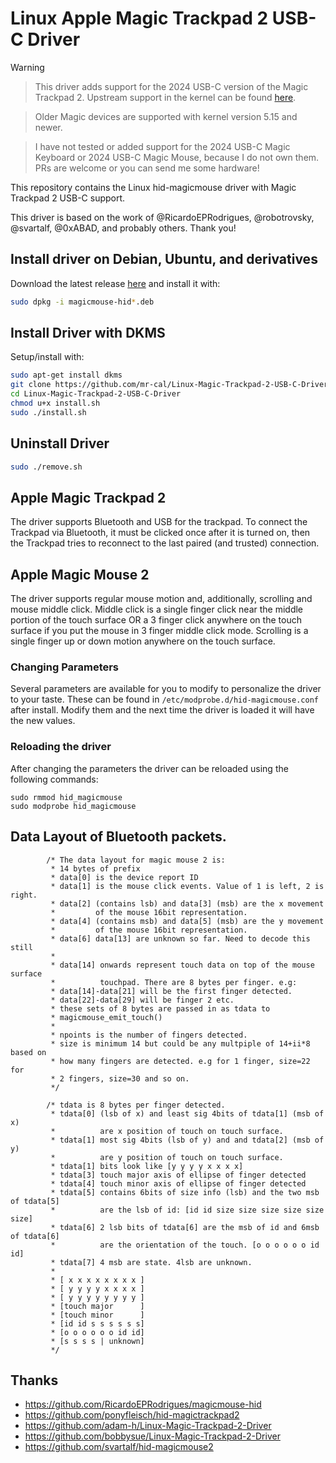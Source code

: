 # Linux Apple Magic Trackpad 2 USB-C Driver

> [!WARNING]

> This driver adds support for the 2024 USB-C version of the Magic Trackpad 2. Upstream support in the kernel can be found [here](https://patchwork.kernel.org/project/linux-input/patch/20241110002816.6064-1-callahankovacs@gmail.com/).

> Older Magic devices are supported with kernel version 5.15 and newer.

> I have not tested or added support for the 2024 USB-C Magic Keyboard or 2024 USB-C Magic Mouse, because I do not own them. PRs are welcome or you can send me some hardware!

This repository contains the Linux hid-magicmouse driver with Magic Trackpad 2 USB-C support.

This driver is based on the work of @RicardoEPRodrigues, @robotrovsky, @svartalf, @0xABAD, and probably others. Thank you!

## Install driver on Debian, Ubuntu, and derivatives

Download the latest release [here](https://github.com/mr-cal/Linux-Magic-Trackpad-2-USB-C-Driver/releases) and install it with:

```bash
sudo dpkg -i magicmouse-hid*.deb
```

## Install Driver with DKMS

Setup/install with:

```bash
sudo apt-get install dkms
git clone https://github.com/mr-cal/Linux-Magic-Trackpad-2-USB-C-Driver.git
cd Linux-Magic-Trackpad-2-USB-C-Driver
chmod u+x install.sh
sudo ./install.sh
```

## Uninstall Driver

```bash
sudo ./remove.sh
```

## Apple Magic Trackpad 2

The driver supports Bluetooth and USB for the trackpad. To connect the Trackpad via Bluetooth, it must be clicked once after it is turned on, then the Trackpad tries to reconnect to the last paired (and trusted) connection.

## Apple Magic Mouse 2

The driver supports regular mouse motion and, additionally, scrolling and mouse middle click. Middle click is a single finger click near the middle portion of the touch surface OR a 3 finger click anywhere on the touch surface if you put the mouse in 3 finger middle click mode. Scrolling is a single finger up or down motion anywhere on the touch surface.

### Changing Parameters

Several parameters are available for you to modify to personalize the driver to your taste. These can be found in `/etc/modprobe.d/hid-magicmouse.conf` after install. Modify them and the next time the driver is loaded it will have the new values.

### Reloading the driver

After changing the parameters the driver can be reloaded using the following commands:

```
sudo rmmod hid_magicmouse
sudo modprobe hid_magicmouse
```

## Data Layout of Bluetooth packets.

```
		/* The data layout for magic mouse 2 is:
		 * 14 bytes of prefix
		 * data[0] is the device report ID
		 * data[1] is the mouse click events. Value of 1 is left, 2 is right.
		 * data[2] (contains lsb) and data[3] (msb) are the x movement
		 *         of the mouse 16bit representation.
		 * data[4] (contains msb) and data[5] (msb) are the y movement
		 *         of the mouse 16bit representation.
		 * data[6] data[13] are unknown so far. Need to decode this still
		 *
		 * data[14] onwards represent touch data on top of the mouse surface
		 *          touchpad. There are 8 bytes per finger. e.g:
		 * data[14]-data[21] will be the first finger detected.
		 * data[22]-data[29] will be finger 2 etc.
		 * these sets of 8 bytes are passed in as tdata to
		 * magicmouse_emit_touch()
		 *
		 * npoints is the number of fingers detected.
		 * size is minimum 14 but could be any multpiple of 14+ii*8 based on
		 * how many fingers are detected. e.g for 1 finger, size=22 for
		 * 2 fingers, size=30 and so on.
		 */

        /* tdata is 8 bytes per finger detected.
		 * tdata[0] (lsb of x) and least sig 4bits of tdata[1] (msb of x)
		 *          are x position of touch on touch surface.
		 * tdata[1] most sig 4bits (lsb of y) and and tdata[2] (msb of y)
		 *          are y position of touch on touch surface.
		 * tdata[1] bits look like [y y y y x x x x]
		 * tdata[3] touch major axis of ellipse of finger detected
		 * tdata[4] touch minor axis of ellipse of finger detected
		 * tdata[5] contains 6bits of size info (lsb) and the two msb of tdata[5]
		 *          are the lsb of id: [id id size size size size size size]
		 * tdata[6] 2 lsb bits of tdata[6] are the msb of id and 6msb of tdata[6]
		 *          are the orientation of the touch. [o o o o o o id id]
		 * tdata[7] 4 msb are state. 4lsb are unknown.
		 *
		 * [ x x x x x x x x ]
		 * [ y y y y x x x x ]
		 * [ y y y y y y y y ]
		 * [touch major      ]
		 * [touch minor      ]
		 * [id id s s s s s s]
		 * [o o o o o o id id]
		 * [s s s s | unknown]
		 */
```

## Thanks
* https://github.com/RicardoEPRodrigues/magicmouse-hid
* https://github.com/ponyfleisch/hid-magictrackpad2
* https://github.com/adam-h/Linux-Magic-Trackpad-2-Driver
* https://github.com/bobbysue/Linux-Magic-Trackpad-2-Driver
* https://github.com/svartalf/hid-magicmouse2
